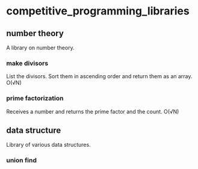 # competitive_programming_libraries

## number theory
A library on number theory.

### make divisors
List the divisors.
Sort them in ascending order and return them as an array.
O(√N)

### prime factorization
Receives a number and returns the prime factor and the count.
O(√N)

## data structure
Library of various data structures.

### union find
